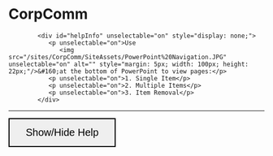 # CorpComm

<!-- Hide/Show Text... edited source : ADDED <div> tag to wrap all text 
          Note: required properties: 1. id="helpInfo"  2. style="display: none;"  -->

            <div id="helpInfo" unselectable="on" style="display: none;">
               <p unselectable="on">Use 
                  <img src="/sites/CorpComm/SiteAssets/PowerPoint%20Navigation.JPG" unselectable="on" alt="" style="margin: 5px; width: 100px; height: 22px;"/>&#160;at the bottom of PowerPoint to view pages:</p>
               <p unselectable="on">1. Single Item</p>
               <p unselectable="on">2. Multiple Items</p>
               <p unselectable="on">3. Item Removal</p>
            </div>
            

-------------------------------------------------------------------


<!-- CorpComm button code -->

<button id="buttonTest_btn" type="button">Show/Hide Help</button>

<style type="text/css">
#buttonTest_btn {      /* Button styling */
    border: 2px solid black;
    padding: 15px 32px;
    text-align: center;
    font-size: 20px;
}
</style>

<script type="text/javascript">
document.getElementById('buttonTest_btn').onclick = function() { 
    var toggHelpWindow = document.getElementById('helpWindow');   // PowerPoint Object
    var toggHelpInfo = document.getElementById('helpInfo');                 // Text Object

    if (toggHelpWindow.style.display == 'block'){
       toggHelpWindow.style.display = 'none';            
       toggHelpInfo.style.display = 'none';
}
   else {
        toggHelpWindow.style.display = 'block';
        toggHelpInfo.style.display = 'block';
}}

</script>




<!----------------EMBEDDED POWERPOINT ----------------------------------
      Note, changes include:  1. id="helpWindow"   2. style="display: none;" -->

  <div id="helpWindow" style="display: none;" unselectable="on">   
      <iframe width="705" height="450" src="/sites/CorpComm/_layouts/15/WopiFrame.aspx?sourcedoc=%7b3828d529-e42f-4c22-8f1b-42878e4e7158%7d&amp;action=embedview&amp;wdAr=1.5675675675675675&amp;Embed=1" frameborder="0" style="display: block;"></iframe>&nbsp; 
  </div>



